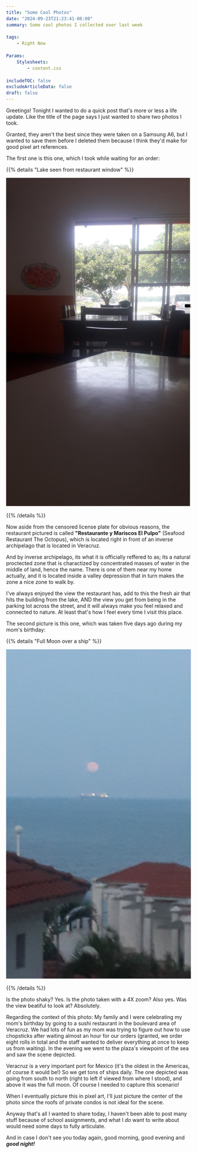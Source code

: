 ```yaml
---
title: "Some Cool Photos"
date: "2024-09-23T21:23:41-06:00"
summary: Some cool photos I collected over last week

tags:
    - Right Now

Params:
    Stylesheets:
        - content.css

includeTOC: false
excludeArticleData: false
draft: false
---
```


Greetings! Tonight I wanted to do a quick post that's more or less a life update. Like the title of the page says I just wanted to share two photos I took.

Granted, they aren't the best since they were taken on a Samsung A6, but I wanted to save them before I deleted them because I think they'd make for good pixel art references.

The first one is this one, which I took while waiting for an order:

{{% details "Lake seen from restaurant window" %}}

![Lake watched over a window](./mariscos-el-pulpo.jpg)

{{% /details %}}

Now aside from the censored license plate for obvious reasons, the restaurant pictured is called **"Restaurante y Mariscos El Pulpo"** (Seafood Restaurant The Octopus), which is located right in front of an inverse archipelago that is located in Veracruz.

And by inverse archipelago, its what it is officially reffered to as; its a natural proctected zone that is charactized by concentrated masses of water in the middle of land, hence the name. There is one of them near my home actually, and it is located inside a valley depression that in turn makes the zone a nice zone to walk by.

I've always enjoyed the view the restaurant has, add to this the fresh air that hits the building from the lake, AND the view you get from being in the parking lot across the street, and it will always make you feel relaxed and connected to nature. At least that's how I feel every time I visit this place.

The second picture is this one, which was taken five days ago during my mom's birthday:

{{% details "Full Moon over a ship" %}}

![Moon over a ship](./moon-over-ship.jpg)

{{% /details %}}

Is the photo shaky? Yes. Is the photo taken with a 4X zoom? Also yes. Was the view beatiful to look at? Absolutely.

Regarding the context of this photo: My family and I were celebrating my mom's birthday by going to a sushi restaurant in the boulevard area of Veracruz. We had lots of fun as my mom was trying to figure out how to use chopsticks after waiting almost an hour for our orders (granted, we order eight rolls in total and the staff wanted to deliver everything at once to keep us from waiting). In the evening we went to the plaza's viewpoint of the sea and saw the scene depicted.

Veracruz is a very important port for Mexico (it's the oldest in the Americas, of course it would be!) So we get tons of ships daily. The one depicted was going from south to north (right to left if viewed from where I stood), and above it was the full moon. Of course I needed to capture this scenario!

When I eventually picture this in pixel art, I'll just picture the center of the photo since the roofs of private condos is not ideal for the scene.

Anyway that's all I wanted to share today, I haven't been able to post many stuff because of school assignments, and what I _do_ want to write about would need some days to fully articulate.

And in case I don't see you today again, good morning, good evening and **_good night!_**
